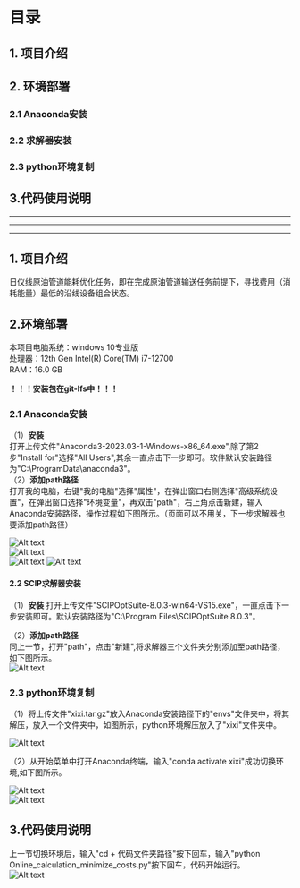 # **目录**
## 1. 项目介绍
## 2. 环境部署
### 2.1 Anaconda安装
### 2.2 求解器安装
### 2.3 python环境复制
## 3.代码使用说明
---
---
---     
    
## 1. 项目介绍
日仪线原油管道能耗优化任务，即在完成原油管道输送任务前提下，寻找费用（消耗能量）最低的沿线设备组合状态。

## 2.环境部署 
本项目电脑系统：windows 10专业版  
处理器：12th Gen Intel(R) Core(TM)  i7-12700  
RAM：16.0 GB  

**！！！安装包在git-lfs中！！！**
### 2.1 Anaconda安装
（1）**安装**  
打开上传文件"Anaconda3-2023.03-1-Windows-x86_64.exe",除了第2步"Install for"选择"All Users",其余一直点击下一步即可。软件默认安装路径为"C:\ProgramData\anaconda3"。  
（2）**添加path路径**  
打开我的电脑，右键"我的电脑"选择"属性"，在弹出窗口右侧选择"高级系统设置"，在弹出窗口选择"环境变量"，再双击"path"，右上角点击新建，输入Anaconda安装路径，操作过程如下图所示。（页面可以不用关，下一步求解器也要添加path路径）  

![Alt text](image-13.png)  
![Alt text](image-12.png)  
![Alt text](image-14.png) 
![Alt text](image-15.png)  

#### 2.2 SCIP求解器安装
（1）**安装**
打开上传文件"SCIPOptSuite-8.0.3-win64-VS15.exe"，一直点击下一步安装即可。默认安装路径为"C:\Program Files\SCIPOptSuite 8.0.3"。  

（2）**添加path路径**  
同上一节，打开"path"，点击"新建",将求解器三个文件夹分别添加至path路径，如下图所示。  
![Alt text](image-17.png)  

### 2.3 python环境复制
（1）将上传文件"xixi.tar.gz"放入Anaconda安装路径下的"envs"文件夹中，将其解压，放入一个文件夹中，如图所示，python环境解压放入了"xixi"文件夹中。  

![Alt text](image-8.png)  

（2）从开始菜单中打开Anaconda终端，输入"conda activate xixi"成功切换环境,如下图所示。

![Alt text](image-9.png)  
![Alt text](image-10.png)

## 3.代码使用说明
上一节切换环境后，输入"cd + 代码文件夹路径"按下回车，输入"python Online_calculation_minimize_costs.py"按下回车，代码开始运行。  
![Alt text](image-11.png)
   
  
